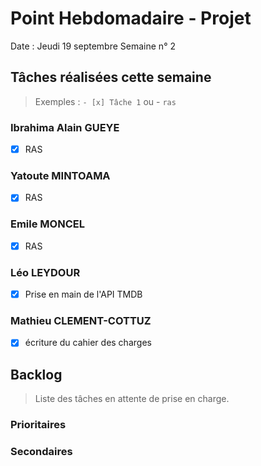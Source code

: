 # Point Hebdomadaire - Projet

Date : Jeudi 19 septembre
Semaine n° 2

## Tâches réalisées cette semaine

> Exemples : `- [x] Tâche 1` ou - `ras`

### Ibrahima Alain GUEYE
- [x] RAS

### Yatoute MINTOAMA
- [x] RAS

### Emile MONCEL

- [x] RAS

### Léo LEYDOUR
- [x] Prise en main de l'API TMDB

### Mathieu CLEMENT-COTTUZ

- [x] écriture du cahier des charges

## Backlog

> Liste des tâches en attente de prise en charge.

### Prioritaires

### Secondaires
